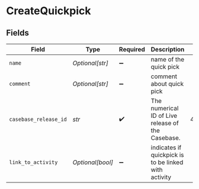 # CreateQuickpick


## Fields

| Field                                                | Type                                                 | Required                                             | Description                                          | Example                                              |
| ---------------------------------------------------- | ---------------------------------------------------- | ---------------------------------------------------- | ---------------------------------------------------- | ---------------------------------------------------- |
| `name`                                               | *Optional[str]*                                      | :heavy_minus_sign:                                   | name of the quick pick                               |                                                      |
| `comment`                                            | *Optional[str]*                                      | :heavy_minus_sign:                                   | comment about quick pick                             |                                                      |
| `casebase_release_id`                                | *str*                                                | :heavy_check_mark:                                   | The numerical ID of Live release of the Casebase.    | 409601000000001                                      |
| `link_to_activity`                                   | *Optional[bool]*                                     | :heavy_minus_sign:                                   | indicates if quickpick is to be linked with activity |                                                      |